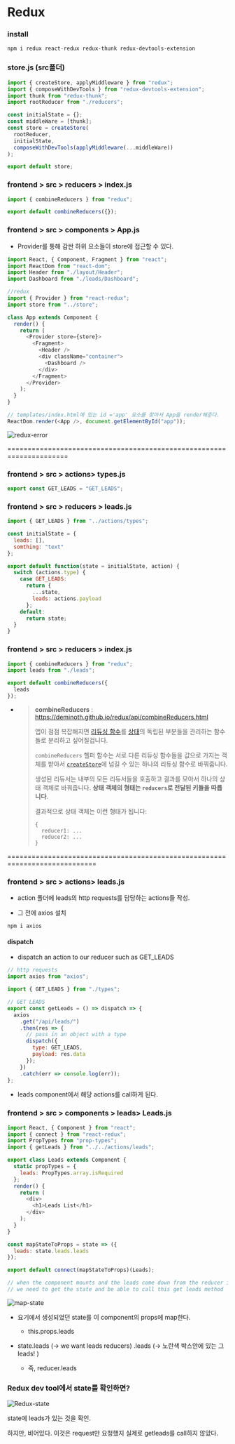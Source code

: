 # Redux

### install

```
npm i redux react-redux redux-thunk redux-devtools-extension
```



### store.js (src폴더)

```js
import { createStore, applyMiddleware } from "redux";
import { composeWithDevTools } from "redux-devtools-extension";
import thunk from "redux-thunk";
import rootReducer from "./reducers";

const initialState = {};
const middleWare = [thunk];
const store = createStore(
  rootReducer,
  initialState,
  composeWithDevTools(applyMiddleware(...middleWare))
);

export default store;

```



### frontend > src > reducers > index.js

```js
import { combineReducers } from "redux";

export default combineReducers({});
```



### frontend > src > components > App.js

* Provider를 통해 감싼 하위 요소들이 store에 접근할 수 있다.

```js
import React, { Component, Fragment } from "react";
import ReactDom from "react-dom";
import Header from "./layout/Header";
import Dashboard from "./leads/Dashboard";

//redux
import { Provider } from "react-redux";
import store from "../store";

class App extends Component {
  render() {
    return (
      <Provider store={store}>
        <Fragment>
          <Header />
          <div className="container">
            <Dashboard />
          </div>
        </Fragment>
      </Provider>
    );
  }
}

// templates/index.html에 있는 id ='app' 요소를 찾아서 App을 render해준다.
ReactDom.render(<App />, document.getElementById("app"));

```

![redux-error](https://github.com/arara90/images/blob/master/Simtime/simtime%20018.png?raw=true)



=====================================================================

### frontend > src > actions> types.js

```js
export const GET_LEADS = "GET_LEADS";
```





### frontend > src > reducers > leads.js

```js
import { GET_LEADS } from "../actions/types";

const initialState = {
  leads: [],
  somthing: "text"
};

export default function(state = initialState, action) {
  switch (actions.type) {
    case GET_LEADS:
      return {
        ...state,
        leads: actions.payload
      };
    default:
      return state;
  }
}

```



### frontend > src > reducers > index.js

```js
import { combineReducers } from "redux";
import leads from "./leads";

export default combineReducers({
  leads
});

```



* > **combineReducers** : https://deminoth.github.io/redux/api/combineReducers.html
  >
  > 앱이 점점 복잡해지면 [리듀싱 함수](https://deminoth.github.io/redux/Glossary.html#리듀서)를 [상태](https://deminoth.github.io/redux/Glossary.html#상태)의 독립된 부분들을 관리하는 함수들로 분리하고 싶어질겁니다.
  >
  > `combineReducers` 헬퍼 함수는 서로 다른 리듀싱 함수들을 값으로 가지는 객체를 받아서 [`createStore`](https://deminoth.github.io/redux/api/createStore.html)에 넘길 수 있는 하나의 리듀싱 함수로 바꿔줍니다.
  >
  > 생성된 리듀서는 내부의 모든 리듀서들을 호출하고 결과를 모아서 하나의 상태 객체로 바꿔줍니다. **상태 객체의 형태는 `reducers`로 전달된 키들을 따릅니다**.
  >
  > 결과적으로 상태 객체는 이런 형태가 됩니다:
  >
  > ```
  > {
  >   reducer1: ...
  >   reducer2: ...
  > }
  > ```



============================================================================

### frontend > src > actions> leads.js

* action 폴더에 leads의 http requests를 담당하는 actions들 작성.

* 그 전에 axios 설치

```
npm i axios
```



#### dispatch

* dispatch an action to our reducer such as GET_LEADS

```js
// http requests
import axios from "axios";

import { GET_LEADS } from "./types";

// GET LEADS
export const getLeads = () => dispatch => {
  axios
    .get("/api/leads/")
    .then(res => {
      // pass in an object with a type
      dispatch({
        type: GET_LEADS,
        payload: res.data
      });
    })
    .catch(err => console.log(err));
};

```

* leads component에서 해당 actions를 call하게 된다.



### frontend > src > components > leads> Leads.js

```js
import React, { Component } from "react";
import { connect } from "react-redux";
import PropTypes from "prop-types";
import { getLeads } from "../../actions/leads";

export class Leads extends Component {
  static propTypes = {
    leads: PropTypes.array.isRequired
  };
  render() {
    return (
      <div>
        <h1>Leads List</h1>
      </div>
    );
  }
}

const mapStateToProps = state => ({
  leads: state.leads.leads
});

export default connect(mapStateToProps)(Leads);

// when the component mounts and the leads come down from the reducer into the component as a prop
// we need to get the state and be able to call this get leads method

```

![map-state](https://github.com/arara90/images/blob/master/Simtime/simtime%20019.png?raw=true)

* 요기에서 생성되었던 state를 이  component의 props에  map한다.
  * this.props.leads

* state.leads (-> we want leads reducers) .leads (-> 노란색 박스안에 있는 그 leads! ) 
  * 즉, reducer.leads



### Redux dev tool에서 state를 확인하면?

![Redux-state](https://github.com/arara90/images/blob/master/Simtime/simtime%20020.png?raw=true)

state에 leads가 있는 것을 확인. 

하지만, 비어있다. 이것은 request만 요청했지 실제로 getleads를 call하지 않았다.